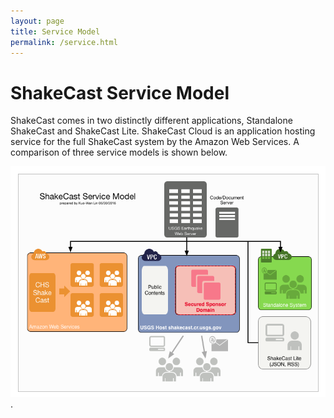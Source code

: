 ```yaml
---
layout: page
title: Service Model
permalink: /service.html
---
```

# ShakeCast Service Model

ShakeCast comes in two distinctly different applications, Standalone ShakeCast and ShakeCast Lite.
ShakeCast Cloud is an application hosting service for the full ShakeCast system by the Amazon Web Services. A comparison of three service models is shown below.

![](./images/service-1.png).

